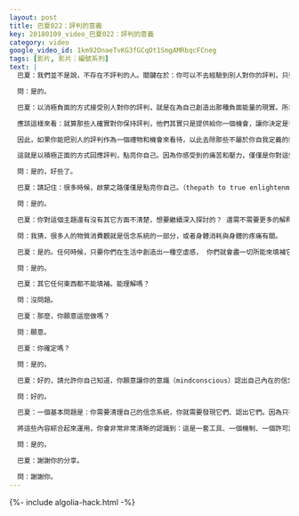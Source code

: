 ```yaml
---
layout: post
title: 巴夏022：評判的意義
key: 20180109_video_巴夏022：評判的意義
category: video
google_video_id: 1km92OnaeTvKG3fGCqOt1SmgAMRbqcFCneg
tags: [影片, 影片｜編號系列]
text: |
  巴夏：我們並不是說，不存在不評判的人。關鍵在於：你可以不去經驗到別人對你的評判，只要你不把它當成真的。比如：你在路上，幾個陌生人走過來，對你說：哦，我真的很討厭你身上這件黴綠色的上衣。可你並沒有穿一件黴綠色上衣。你可以只是看著他們想：「他們說的與我沒有關係，我幹嘛要接受他們厭惡的評判、並且來評判自己呢？因為我明白，他們說的和我沒關係，我不受他們的影響。顯然這是他們的問題，而不是我的問題。我是他們的投射，我在以這種方式服務於他們。但是我不會接受他們說的，因為我知道什麼是真相。」明白嗎？

  問：是的。

  巴夏：以消極負面的方式接受別人對你的評判，就是在為自己創造出那種負面能量的現實。所以有句諺語說：勿評判；你亦將不受評判。它的意思是：當你降低自己的振動來與別人的評判產生共鳴時，你就是在評判自己，你在自己內心、意識和身體中都創造出了負面振動。你接受別人的評判，你就是在評判自己。這樣就產生了反射。

  應該這樣來看：就算那些人確實對你保持評判，他們其實只是提供給你一個機會，讓你決定是否願意相信他們說的是不是事實。這是一件禮物，給予你一個機會，讓你決定如何定義自己。因為我們瞭解：由於你們成長過程中受的教導產生的思維方式，有時候，要理解「你是誰」的一個相對簡單的方法是，通過看到周圍眾多的那些「你不是誰」的反映物，來很清晰地去掉那些你所不是的振動，最後只留下那些該留下的，即你真正所是的振動。

  因此，如果你能把別人的評判作為一個禮物和機會來看待，以此去除那些不屬於你自我定義的振動，你就能對那些評判你的人們給出無條件的愛，謝謝他們通過清晰地反射給你「你不是誰」，來向你展示出「你是誰」。

  這就是以積極正面的方式回應評判，點亮你自己。因為你感受到的痛苦和壓力，僅僅是你對這些壓力和評判緊抓不放所造成的。僅僅因為某人想反射給你，你就當作真相來接受下來。這樣，你就是在以負面的而不是正面方式回應它，你在接收別人對你的觀點，而不是接收自己的觀點。這樣說能理解嗎？這對你有幫助嗎？有沒有感覺輕鬆一點？

  問：是的，好些了。

  巴夏：請記住：很多時候，啟蒙之路僅僅是點亮你自己。（thepath to true enlightenment is simply lighten up on yourself）明白嗎？

  問：是的。

  巴夏：你對這個主題還有沒有其它方面不清楚，想要繼續深入探討的？ 還需不需要更多的解釋來幫助你理解這一點，使它深入你的信念認知系統？

  問：我猜，很多人的物質消費觀就是信念系統的一部分，或者身體消耗與身體的疼痛有關。

  巴夏：是的。任何時候，只要你們在生活中創造出一種空虛感， 你們就會盡一切所能來填補它。但其實這種空虛應該由一些不同類的能量來填補，即只有實現自我（fulfill）的能力，才能填補那個空虛感。明白嗎？

  問：是的。

  巴夏：其它任何東西都不能填補。能理解嗎？

  問：沒問題。

  巴夏：那麼，你願意這麼做嗎？

  問：願意。

  巴夏：你確定嗎？

  問：是的。

  巴夏：好的，請允許你自己知道，你願意讓你的意識（mindconscious）認出自己內在的信念系統。我們明晚的聚會將再談到這個問題，用你們的說法就是：「無意識和潛意識、意識和超靈、自我、高我意識等之間的確切關係」。（unconsciousmind and sub conscious mind and conscious mind and oversoul， higher self and higher-mind）明晚我們會更詳細的談論這些同容，以便你們能真正理解這些屬於你們各個意識層次之間的關係，以便你們真正懂得怎樣以更積極、更和諧的方式對它們用功。這樣，你們就能清晰的看到，這些意識的不同層面的結構是怎樣的，怎樣以積極的方式來強化它們，使你能順利的轉變。好嗎？

  問：好的。

  巴夏：一個基本問題是：你需要清理自己的信念系統，你就需要發現它們、認出它們。因為只有認出它們，你才能有意識的理解：你需要在哪裡用功，你需要放掉哪些。我們會再次深入談論關於放掉這些舊的信念，這個星期日的傳導中我們會專門講「吸引與抗拒」，會涉及這些。

  將這些內容綜合起來運用，你會非常非常清晰的認識到：這是一套工具、一個機制、一個許可證。你將明白如何接觸到信念的思想，如何清楚的理解信念系統的本質和結構，以及如何應用「吸引與抗拒法則」來放掉舊信念、實現快速轉變。這對你有幫助嗎？

  問：是的。

  巴夏：謝謝你的分享。

  問：謝謝你。
---
```


{%- include algolia-hack.html -%}
